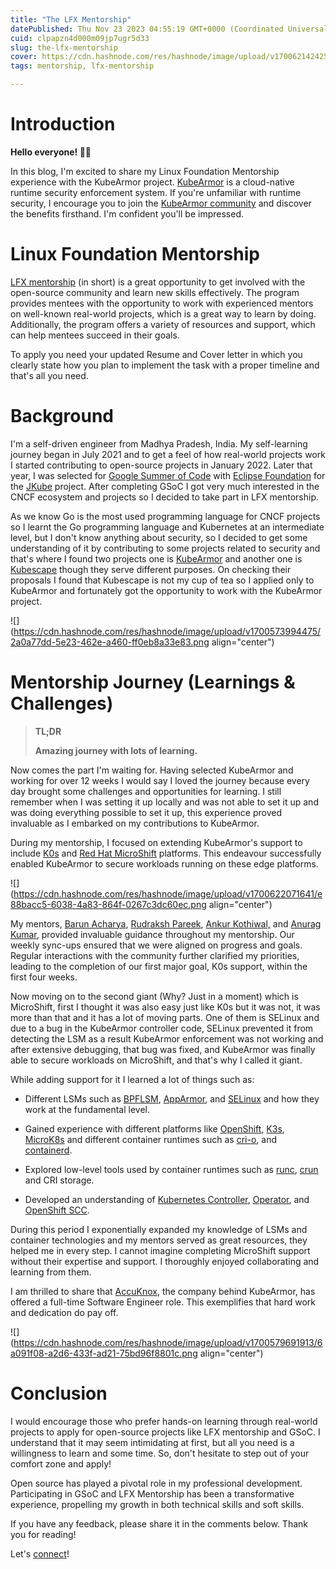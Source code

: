 ```yaml
---
title: "The LFX Mentorship"
datePublished: Thu Nov 23 2023 04:55:19 GMT+0000 (Coordinated Universal Time)
cuid: clpapzn4d000m09jp7ugr5d33
slug: the-lfx-mentorship
cover: https://cdn.hashnode.com/res/hashnode/image/upload/v1700621424253/b3afccc6-9b17-4bd4-a8eb-20efc2cd5f82.png
tags: mentorship, lfx-mentorship

---
```


# Introduction

**Hello everyone! 👋🏻**

In this blog, I'm excited to share my Linux Foundation Mentorship experience with the KubeArmor project. [KubeArmor](https://github.com/kubearmor/KubeArmor) is a cloud-native runtime security enforcement system. If you're unfamiliar with runtime security, I encourage you to join the [KubeArmor community](https://kubearmor.io) and discover the benefits firsthand. I'm confident you'll be impressed.

# Linux Foundation Mentorship

[LFX mentorship](https://docs.linuxfoundation.org/lfx/mentorship) (in short) is a great opportunity to get involved with the open-source community and learn new skills effectively. The program provides mentees with the opportunity to work with experienced mentors on well-known real-world projects, which is a great way to learn by doing. Additionally, the program offers a variety of resources and support, which can help mentees succeed in their goals.

To apply you need your updated Resume and Cover letter in which you clearly state how you plan to implement the task with a proper timeline and that's all you need.

# Background

I'm a self-driven engineer from Madhya Pradesh, India. My self-learning journey began in July 2021 and to get a feel of how real-world projects work I started contributing to open-source projects in January 2022. Later that year, I was selected for [Google Summer of Code](https://summerofcode.withgoogle.com) with [Eclipse Foundation](https://summerofcode.withgoogle.com/archive/2022/projects/y9hRNsi4) for the [JKube](https://eclipse.dev/jkube/) project. After completing GSoC I got very much interested in the CNCF ecosystem and projects so I decided to take part in LFX mentorship.

As we know Go is the most used programming language for CNCF projects so I learnt the Go programming language and Kubernetes at an intermediate level, but I don't know anything about security, so I decided to get some understanding of it by contributing to some projects related to security and that's where I found two projects one is [KubeArmor](https://github.com/kubearmor/KubeArmor) and another one is [Kubescape](https://github.com/kubescape/kubescape) though they serve different purposes. On checking their proposals I found that Kubescape is not my cup of tea so I applied only to KubeArmor and fortunately got the opportunity to work with the KubeArmor project.

![](https://cdn.hashnode.com/res/hashnode/image/upload/v1700573994475/2a0a77dd-5e23-462e-a460-ff0eb8a33e83.png align="center")

# Mentorship Journey (Learnings & Challenges)

> **TL;DR**
> 
> **Amazing journey with lots of learning.**

Now comes the part I'm waiting for. Having selected KubeArmor and working for over 12 weeks I would say I loved the journey because every day brought some challenges and opportunities for learning. I still remember when I was setting it up locally and was not able to set it up and was doing everything possible to set it up, this experience proved invaluable as I embarked on my contributions to KubeArmor.

During my mentorship, I focused on extending KubeArmor's support to include [K0s](https://k0sproject.io) and [Red Hat MicroShift](https://microshift.io) platforms. This endeavour successfully enabled KubeArmor to secure workloads running on these edge platforms.

![](https://cdn.hashnode.com/res/hashnode/image/upload/v1700622071641/e88bacc5-6038-4a83-864f-0267c3dc60ec.png align="center")

My mentors, [Barun Acharya](https://barun.cc), [Rudraksh Pareek](https://delusionaloptimist.github.io), [Ankur Kothiwal,](https://github.com/Ankurk99) and [Anurag Kumar](https://github.com/kranurag7), provided invaluable guidance throughout my mentorship. Our weekly sync-ups ensured that we were aligned on progress and goals. Regular interactions with the community further clarified my priorities, leading to the completion of our first major goal, K0s support, within the first four weeks.

Now moving on to the second giant (Why? Just in a moment) which is MicroShift, first I thought it was also easy just like K0s but it was not, it was more than that and it has a lot of moving parts. One of them is SELinux and due to a bug in the KubeArmor controller code, SELinux prevented it from detecting the LSM as a result KubeArmor enforcement was not working and after extensive debugging, that bug was fixed, and KubeArmor was finally able to secure workloads on MicroShift, and that's why I called it giant.

While adding support for it I learned a lot of things such as:

* Different LSMs such as [BPFLSM](https://docs.kernel.org/bpf/prog_lsm.html), [AppArmor](https://apparmor.net), and [SELinux](http://selinuxproject.org/page/Main_Page) and how they work at the fundamental level.
    
* Gained experience with different platforms like [OpenShift](https://docs.openshift.com), [K3s](https://k3s.io), [MicroK8s](https://microk8s.io) and different container runtimes such as [cri-o](https://cri-o.io), and [containerd](https://containerd.io).
    
* Explored low-level tools used by container runtimes such as [runc](https://github.com/opencontainers/runc), [crun](https://github.com/containers/crun) and CRI storage.
    
* Developed an understanding of [Kubernetes Controller](https://kubernetes.io/docs/concepts/architecture/controller/), [Operator](https://kubernetes.io/docs/concepts/extend-kubernetes/operator/), and [OpenShift SCC](https://docs.openshift.com/container-platform/4.14/welcome/index.html).
    

During this period I exponentially expanded my knowledge of LSMs and container technologies and my mentors served as great resources, they helped me in every step. I cannot imagine completing MicroShift support without their expertise and support. I thoroughly enjoyed collaborating and learning from them.

I am thrilled to share that [AccuKnox](https://www.accuknox.com), the company behind KubeArmor, has offered a full-time Software Engineer role. This exemplifies that hard work and dedication do pay off.

![](https://cdn.hashnode.com/res/hashnode/image/upload/v1700579691913/6a091f08-a2d6-433f-ad21-75bd96f8801c.png align="center")

# Conclusion

I would encourage those who prefer hands-on learning through real-world projects to apply for open-source projects like LFX mentorship and GSoC. I understand that it may seem intimidating at first, but all you need is a willingness to learn and some time. So, don't hesitate to step out of your comfort zone and apply!

Open source has played a pivotal role in my professional development. Participating in GSoC and LFX Mentorship has been a transformative experience, propelling my growth in both technical skills and soft skills.

If you have any feedback, please share it in the comments below. Thank you for reading!

Let's [connect](https://linkfree.io/anurag-rajawat)!
